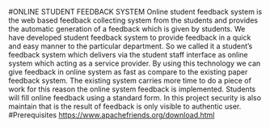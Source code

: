 #ONLINE STUDENT FEEDBACK SYSTEM Online student feedback system is the web based feedback collecting system from the students and provides the automatic generation of a feedback which is given by students. We have developed student feedback system to provide feedback in a quick and easy manner to the particular department. So we called it a student’s feedback system which delivers via the student staff interface as online system which acting as a service provider. By using this technology we can give feedback in online system as fast as compare to the existing paper feedback system. The existing system carries more time to do a piece of work for this reason the online system feedback is implemented. Students will fill online feedback using a standard form. In this project security is also maintain that is the result of feedback is only visible to authentic user.
#Prerequisites https://www.apachefriends.org/download.html
